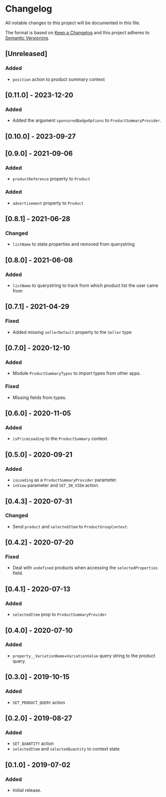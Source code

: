 # Changelog

All notable changes to this project will be documented in this file.

The format is based on [Keep a Changelog](http://keepachangelog.com/en/1.0.0/)
and this project adheres to [Semantic Versioning](http://semver.org/spec/v2.0.0.html).

## [Unreleased]

### Added
- `position` action to product summary context

## [0.11.0] - 2023-12-20

### Added

- Added the argument `sponsoredBadgeOptions` to `ProductSummaryProvider`.

## [0.10.0] - 2023-09-27

## [0.9.0] - 2021-09-06

### Added
- `productReference` property to `Product`

### Added
- `advertisement` property to `Product`

## [0.8.1] - 2021-06-28
### Changed
- `listName` to state properties and removed from querystring

## [0.8.0] - 2021-06-08
### Added
- `listName` to querystring to track from which product list the user came from

## [0.7.1] - 2021-04-29
### Fixed
- Added missing `sellerDefault` property to the `Seller` type

## [0.7.0] - 2020-12-10
### Added
- Module `ProductSummaryTypes` to import types from other apps.

### Fixed
- Missing fields from types.

## [0.6.0] - 2020-11-05
### Added
- `isPriceLoading` to the `ProductSummary` context.

## [0.5.0] - 2020-09-21
### Added
- `isLoading` as a `ProductSummaryProvider` parameter.
- `inView` parameter and `SET_IN_VIEW` action.

## [0.4.3] - 2020-07-31

### Changed
- Send `product` and `selectedItem` to `ProductGroupContext`.

## [0.4.2] - 2020-07-20

### Fixed
- Deal with `undefined` products when accessing the `selectedProperties` field.

## [0.4.1] - 2020-07-13

### Added
- `selectedItem` prop to `ProductSummaryProvider`

## [0.4.0] - 2020-07-10

### Added
- `property__VariationName=VariationValue` query string to the product query.

## [0.3.0] - 2019-10-15
### Added
- `SET_PRODUCT_QUERY` action

## [0.2.0] - 2019-08-27
### Added
- `SET_QUANTITY` action
- `selectedItem` and `selectedQuantity` to context state

## [0.1.0] - 2019-07-02
### Added
- Initial release.
